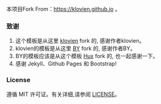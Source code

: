 本项目Fork From：https://klovien.github.io 。

### 致谢

1. 这个模板是从这里 [klovien](https://github.com/klovien/klovien.github.io) fork 的, 感谢作者klovien。
2. klovien的模板是从这里 [BY](https://github.com/qiubaiying/qiubaiying.github.io) fork 的, 感谢作者BY。 
3. BY的模板应该是从这个模板 [Hux](https://github.com/Huxpro/huxpro.github.io) fork 的, 也一起感谢一下。
4. 感谢 Jekyll、Github Pages 和 Bootstrap!

### License

遵循 MIT 许可证。有关详细,请参阅 [LICENSE](https://github.com/klovien/klovien.github.io/blob/master/LICENSE)。
